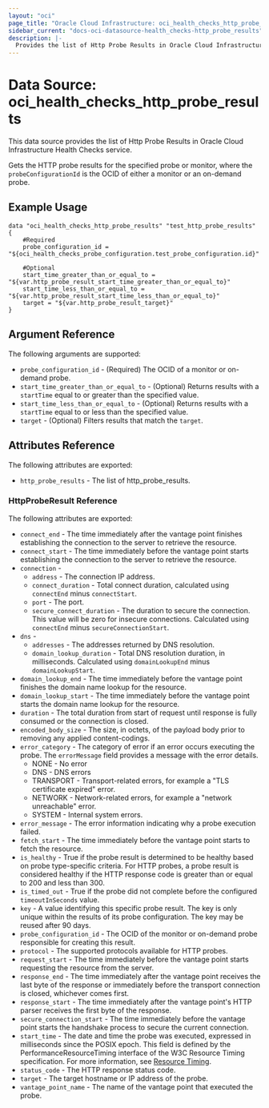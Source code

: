 ```yaml
---
layout: "oci"
page_title: "Oracle Cloud Infrastructure: oci_health_checks_http_probe_results"
sidebar_current: "docs-oci-datasource-health_checks-http_probe_results"
description: |-
  Provides the list of Http Probe Results in Oracle Cloud Infrastructure Health Checks service
---
```


# Data Source: oci_health_checks_http_probe_results
This data source provides the list of Http Probe Results in Oracle Cloud Infrastructure Health Checks service.

Gets the HTTP probe results for the specified probe or monitor, where
the `probeConfigurationId` is the OCID of either a monitor or an
on-demand probe.


## Example Usage

```hcl
data "oci_health_checks_http_probe_results" "test_http_probe_results" {
	#Required
	probe_configuration_id = "${oci_health_checks_probe_configuration.test_probe_configuration.id}"

	#Optional
	start_time_greater_than_or_equal_to = "${var.http_probe_result_start_time_greater_than_or_equal_to}"
	start_time_less_than_or_equal_to = "${var.http_probe_result_start_time_less_than_or_equal_to}"
	target = "${var.http_probe_result_target}"
}
```

## Argument Reference

The following arguments are supported:

* `probe_configuration_id` - (Required) The OCID of a monitor or on-demand probe.
* `start_time_greater_than_or_equal_to` - (Optional) Returns results with a `startTime` equal to or greater than the specified value.
* `start_time_less_than_or_equal_to` - (Optional) Returns results with a `startTime` equal to or less than the specified value.
* `target` - (Optional) Filters results that match the `target`.


## Attributes Reference

The following attributes are exported:

* `http_probe_results` - The list of http_probe_results.

### HttpProbeResult Reference

The following attributes are exported:

* `connect_end` - The time immediately after the vantage point finishes establishing the connection to the server to retrieve the resource. 
* `connect_start` - The time immediately before the vantage point starts establishing the connection to the server to retrieve the resource. 
* `connection` - 
	* `address` - The connection IP address.
	* `connect_duration` - Total connect duration, calculated using `connectEnd` minus `connectStart`.
	* `port` - The port.
	* `secure_connect_duration` - The duration to secure the connection.  This value will be zero for insecure connections.  Calculated using `connectEnd` minus `secureConnectionStart`. 
* `dns` - 
	* `addresses` - The addresses returned by DNS resolution.
	* `domain_lookup_duration` - Total DNS resolution duration, in milliseconds. Calculated using `domainLookupEnd` minus `domainLookupStart`. 
* `domain_lookup_end` - The time immediately before the vantage point finishes the domain name lookup for the resource. 
* `domain_lookup_start` - The time immediately before the vantage point starts the domain name lookup for the resource. 
* `duration` - The total duration from start of request until response is fully consumed or the connection is closed. 
* `encoded_body_size` - The size, in octets, of the payload body prior to removing any applied content-codings. 
* `error_category` - The category of error if an error occurs executing the probe. The `errorMessage` field provides a message with the error details.
	* NONE - No error
	* DNS - DNS errors
	* TRANSPORT - Transport-related errors, for example a "TLS certificate expired" error.
	* NETWORK - Network-related errors, for example a "network unreachable" error.
	* SYSTEM - Internal system errors. 
* `error_message` - The error information indicating why a probe execution failed.
* `fetch_start` - The time immediately before the vantage point starts to fetch the resource. 
* `is_healthy` - True if the probe result is determined to be healthy based on probe type-specific criteria.  For HTTP probes, a probe result is considered healthy if the HTTP response code is greater than or equal to 200 and less than 300. 
* `is_timed_out` - True if the probe did not complete before the configured `timeoutInSeconds` value. 
* `key` - A value identifying this specific probe result. The key is only unique within the results of its probe configuration. The key may be reused after 90 days. 
* `probe_configuration_id` - The OCID of the monitor or on-demand probe responsible for creating this result. 
* `protocol` - The supported protocols available for HTTP probes.
* `request_start` - The time immediately before the vantage point starts requesting the resource from the server. 
* `response_end` - The time immediately after the vantage point receives the last byte of the response or immediately before the transport connection is closed, whichever comes first. 
* `response_start` - The time immediately after the vantage point's HTTP parser receives the first byte of the response. 
* `secure_connection_start` - The time immediately before the vantage point starts the handshake process to secure the current connection. 
* `start_time` - The date and time the probe was executed, expressed in milliseconds since the POSIX epoch. This field is defined by the PerformanceResourceTiming interface of the W3C Resource Timing specification. For more information, see [Resource Timing](https://w3c.github.io/resource-timing/#sec-resource-timing). 
* `status_code` - The HTTP response status code.
* `target` - The target hostname or IP address of the probe.
* `vantage_point_name` - The name of the vantage point that executed the probe.

